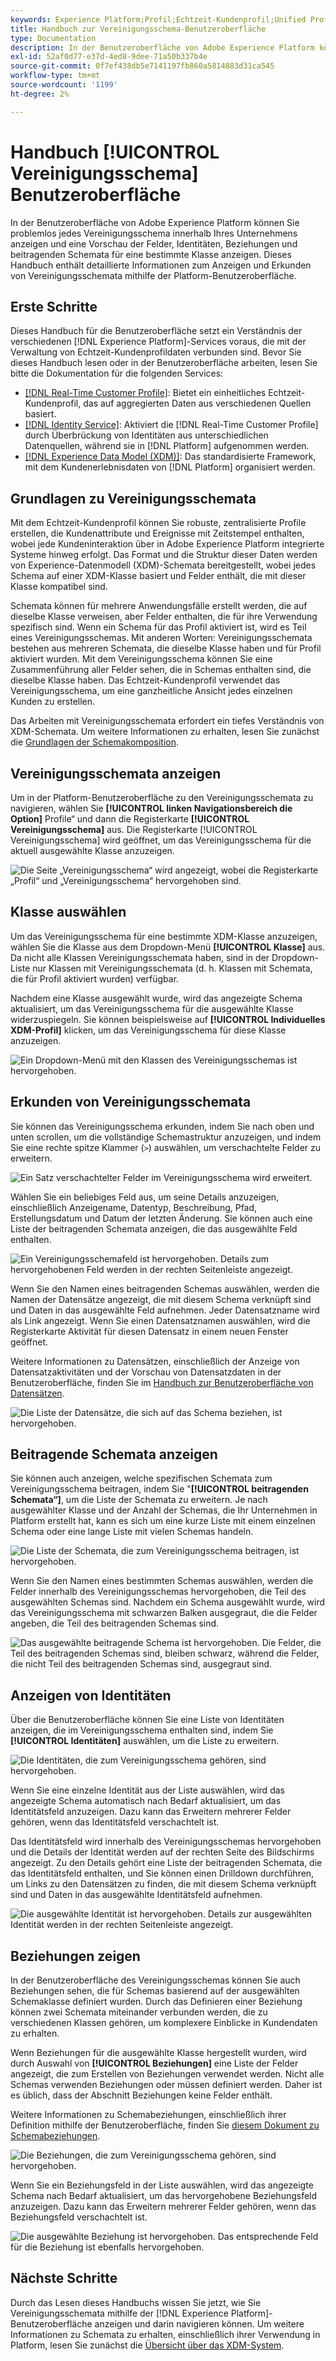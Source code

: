 ```yaml
---
keywords: Experience Platform;Profil;Echtzeit-Kundenprofil;Unified Profile;Unified Profile;Unified Profile;rtcp;Profil aktivieren;Profil aktivieren;Vereinigungsschema;UNION PROFILE;Vereinigungsprofil
title: Handbuch zur Vereinigungsschema-Benutzeroberfläche
type: Documentation
description: In der Benutzeroberfläche von Adobe Experience Platform können Sie problemlos jedes Vereinigungsschema innerhalb Ihres Unternehmens anzeigen und eine Vorschau der Felder, Identitäten, Beziehungen und beitragenden Schemata für eine bestimmte Klasse anzeigen. Dieses Handbuch enthält detaillierte Informationen zum Anzeigen und Erkunden von Vereinigungsschemata mithilfe der Platform-Benutzeroberfläche.
exl-id: 52af0d77-e37d-4ed8-9dee-71a50b337b4e
source-git-commit: 0f7ef438db5e7141197fb860a5814883d31ca545
workflow-type: tm+mt
source-wordcount: '1199'
ht-degree: 2%

---
```


# Handbuch [!UICONTROL Vereinigungsschema] Benutzeroberfläche

In der Benutzeroberfläche von Adobe Experience Platform können Sie problemlos jedes Vereinigungsschema innerhalb Ihres Unternehmens anzeigen und eine Vorschau der Felder, Identitäten, Beziehungen und beitragenden Schemata für eine bestimmte Klasse anzeigen. Dieses Handbuch enthält detaillierte Informationen zum Anzeigen und Erkunden von Vereinigungsschemata mithilfe der Platform-Benutzeroberfläche.

## Erste Schritte

Dieses Handbuch für die Benutzeroberfläche setzt ein Verständnis der verschiedenen [!DNL Experience Platform]-Services voraus, die mit der Verwaltung von Echtzeit-Kundenprofildaten verbunden sind. Bevor Sie dieses Handbuch lesen oder in der Benutzeroberfläche arbeiten, lesen Sie bitte die Dokumentation für die folgenden Services:

* [[!DNL Real-Time Customer Profile]](../home.md): Bietet ein einheitliches Echtzeit-Kundenprofil, das auf aggregierten Daten aus verschiedenen Quellen basiert.
* [[!DNL Identity Service]](../../identity-service/home.md): Aktiviert die [!DNL Real-Time Customer Profile] durch Überbrückung von Identitäten aus unterschiedlichen Datenquellen, während sie in [!DNL Platform] aufgenommen werden.
* [[!DNL Experience Data Model (XDM)]](../../xdm/home.md): Das standardisierte Framework, mit dem Kundenerlebnisdaten von [!DNL Platform] organisiert werden.

## Grundlagen zu Vereinigungsschemata

Mit dem Echtzeit-Kundenprofil können Sie robuste, zentralisierte Profile erstellen, die Kundenattribute und Ereignisse mit Zeitstempel enthalten, wobei jede Kundeninteraktion über in Adobe Experience Platform integrierte Systeme hinweg erfolgt. Das Format und die Struktur dieser Daten werden von Experience-Datenmodell (XDM)-Schemata bereitgestellt, wobei jedes Schema auf einer XDM-Klasse basiert und Felder enthält, die mit dieser Klasse kompatibel sind.

Schemata können für mehrere Anwendungsfälle erstellt werden, die auf dieselbe Klasse verweisen, aber Felder enthalten, die für ihre Verwendung spezifisch sind. Wenn ein Schema für das Profil aktiviert ist, wird es Teil eines Vereinigungsschemas. Mit anderen Worten: Vereinigungsschemata bestehen aus mehreren Schemata, die dieselbe Klasse haben und für Profil aktiviert wurden. Mit dem Vereinigungsschema können Sie eine Zusammenführung aller Felder sehen, die in Schemas enthalten sind, die dieselbe Klasse haben. Das Echtzeit-Kundenprofil verwendet das Vereinigungsschema, um eine ganzheitliche Ansicht jedes einzelnen Kunden zu erstellen.

Das Arbeiten mit Vereinigungsschemata erfordert ein tiefes Verständnis von XDM-Schemata. Um weitere Informationen zu erhalten, lesen Sie zunächst die [Grundlagen der Schemakomposition](../../xdm/schema/composition.md).

## Vereinigungsschemata anzeigen

Um in der Platform-Benutzeroberfläche zu den Vereinigungsschemata zu navigieren, wählen Sie **[!UICONTROL linken Navigationsbereich die Option]** Profile“ und dann die Registerkarte **[!UICONTROL Vereinigungsschema]** aus. Die Registerkarte [!UICONTROL Vereinigungsschema] wird geöffnet, um das Vereinigungsschema für die aktuell ausgewählte Klasse anzuzeigen.

![Die Seite „Vereinigungsschema“ wird angezeigt, wobei die Registerkarte „Profil“ und „Vereinigungsschema“ hervorgehoben sind.](../images/union-schema/landing.png)

## Klasse auswählen

Um das Vereinigungsschema für eine bestimmte XDM-Klasse anzuzeigen, wählen Sie die Klasse aus dem Dropdown-Menü **[!UICONTROL Klasse]** aus. Da nicht alle Klassen Vereinigungsschemata haben, sind in der Dropdown-Liste nur Klassen mit Vereinigungsschemata (d. h. Klassen mit Schemata, die für Profil aktiviert wurden) verfügbar.

Nachdem eine Klasse ausgewählt wurde, wird das angezeigte Schema aktualisiert, um das Vereinigungsschema für die ausgewählte Klasse widerzuspiegeln. Sie können beispielsweise auf **[!UICONTROL Individuelles XDM-Profil]** klicken, um das Vereinigungsschema für diese Klasse anzuzeigen.

![Ein Dropdown-Menü mit den Klassen des Vereinigungsschemas ist hervorgehoben.](../images/union-schema/class.png)

## Erkunden von Vereinigungsschemata

Sie können das Vereinigungsschema erkunden, indem Sie nach oben und unten scrollen, um die vollständige Schemastruktur anzuzeigen, und indem Sie eine rechte spitze Klammer (`>`) auswählen, um verschachtelte Felder zu erweitern.

![Ein Satz verschachtelter Felder im Vereinigungsschema wird erweitert.](../images/union-schema/explore.png)

Wählen Sie ein beliebiges Feld aus, um seine Details anzuzeigen, einschließlich Anzeigename, Datentyp, Beschreibung, Pfad, Erstellungsdatum und Datum der letzten Änderung. Sie können auch eine Liste der beitragenden Schemata anzeigen, die das ausgewählte Feld enthalten.

![Ein Vereinigungsschemafeld ist hervorgehoben. Details zum hervorgehobenen Feld werden in der rechten Seitenleiste angezeigt.](../images/union-schema/explore-field.png)

Wenn Sie den Namen eines beitragenden Schemas auswählen, werden die Namen der Datensätze angezeigt, die mit diesem Schema verknüpft sind und Daten in das ausgewählte Feld aufnehmen. Jeder Datensatzname wird als Link angezeigt. Wenn Sie einen Datensatznamen auswählen, wird die Registerkarte Aktivität für diesen Datensatz in einem neuen Fenster geöffnet.

Weitere Informationen zu Datensätzen, einschließlich der Anzeige von Datensatzaktivitäten und der Vorschau von Datensatzdaten in der Benutzeroberfläche, finden Sie im [Handbuch zur Benutzeroberfläche von Datensätzen](../../catalog/datasets/user-guide.md).

![Die Liste der Datensätze, die sich auf das Schema beziehen, ist hervorgehoben.](../images/union-schema/datasets.png)

## Beitragende Schemata anzeigen

Sie können auch anzeigen, welche spezifischen Schemata zum Vereinigungsschema beitragen, indem Sie &quot;**[!UICONTROL beitragenden Schemata“]**, um die Liste der Schemata zu erweitern. Je nach ausgewählter Klasse und der Anzahl der Schemas, die Ihr Unternehmen in Platform erstellt hat, kann es sich um eine kurze Liste mit einem einzelnen Schema oder eine lange Liste mit vielen Schemas handeln.

![Die Liste der Schemata, die zum Vereinigungsschema beitragen, ist hervorgehoben.](../images/union-schema/contributing-schemas.png)

Wenn Sie den Namen eines bestimmten Schemas auswählen, werden die Felder innerhalb des Vereinigungsschemas hervorgehoben, die Teil des ausgewählten Schemas sind. Nachdem ein Schema ausgewählt wurde, wird das Vereinigungsschema mit schwarzen Balken ausgegraut, die die Felder angeben, die Teil des beitragenden Schemas sind.

![Das ausgewählte beitragende Schema ist hervorgehoben. Die Felder, die Teil des beitragenden Schemas sind, bleiben schwarz, während die Felder, die nicht Teil des beitragenden Schemas sind, ausgegraut sind.](../images/union-schema/select-schema.png)

## Anzeigen von Identitäten

Über die Benutzeroberfläche können Sie eine Liste von Identitäten anzeigen, die im Vereinigungsschema enthalten sind, indem Sie **[!UICONTROL Identitäten]** auswählen, um die Liste zu erweitern.

![Die Identitäten, die zum Vereinigungsschema gehören, sind hervorgehoben.](../images/union-schema/identities.png)

Wenn Sie eine einzelne Identität aus der Liste auswählen, wird das angezeigte Schema automatisch nach Bedarf aktualisiert, um das Identitätsfeld anzuzeigen. Dazu kann das Erweitern mehrerer Felder gehören, wenn das Identitätsfeld verschachtelt ist.

Das Identitätsfeld wird innerhalb des Vereinigungsschemas hervorgehoben und die Details der Identität werden auf der rechten Seite des Bildschirms angezeigt. Zu den Details gehört eine Liste der beitragenden Schemata, die das Identitätsfeld enthalten, und Sie können einen Drilldown durchführen, um Links zu den Datensätzen zu finden, die mit diesem Schema verknüpft sind und Daten in das ausgewählte Identitätsfeld aufnehmen.

![Die ausgewählte Identität ist hervorgehoben. Details zur ausgewählten Identität werden in der rechten Seitenleiste angezeigt.](../images/union-schema/select-identity.png)

## Beziehungen zeigen

In der Benutzeroberfläche des Vereinigungsschemas können Sie auch Beziehungen sehen, die für Schemas basierend auf der ausgewählten Schemaklasse definiert wurden. Durch das Definieren einer Beziehung können zwei Schemata miteinander verbunden werden, die zu verschiedenen Klassen gehören, um komplexere Einblicke in Kundendaten zu erhalten.

Wenn Beziehungen für die ausgewählte Klasse hergestellt wurden, wird durch Auswahl von **[!UICONTROL Beziehungen]** eine Liste der Felder angezeigt, die zum Erstellen von Beziehungen verwendet werden. Nicht alle Schemas verwenden Beziehungen oder müssen definiert werden. Daher ist es üblich, dass der Abschnitt Beziehungen keine Felder enthält.

Weitere Informationen zu Schemabeziehungen, einschließlich ihrer Definition mithilfe der Benutzeroberfläche, finden Sie [diesem Dokument zu Schemabeziehungen](../../xdm/tutorials/relationship-ui.md).

![Die Beziehungen, die zum Vereinigungsschema gehören, sind hervorgehoben.](../images/union-schema/relationships.png)

Wenn Sie ein Beziehungsfeld in der Liste auswählen, wird das angezeigte Schema nach Bedarf aktualisiert, um das hervorgehobene Beziehungsfeld anzuzeigen. Dazu kann das Erweitern mehrerer Felder gehören, wenn das Beziehungsfeld verschachtelt ist.

![Die ausgewählte Beziehung ist hervorgehoben. Das entsprechende Feld für die Beziehung ist ebenfalls hervorgehoben.](../images/union-schema/select-relationship.png)

## Nächste Schritte

Durch das Lesen dieses Handbuchs wissen Sie jetzt, wie Sie Vereinigungsschemata mithilfe der [!DNL Experience Platform]-Benutzeroberfläche anzeigen und darin navigieren können. Um weitere Informationen zu Schemata zu erhalten, einschließlich ihrer Verwendung in Platform, lesen Sie zunächst die [Übersicht über das XDM-System](../../xdm/home.md).

